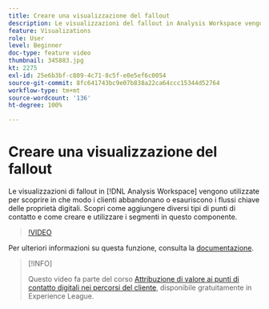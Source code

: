 ```yaml
---
title: Creare una visualizzazione del fallout
description: Le visualizzazioni del fallout in Analysis Workspace vengono utilizzate vengono utilizzate per scoprire in che modo i clienti abbandonano o esauriscono i flussi chiave delle proprietà digitali. Scopri come aggiungere diversi tipi di punti di contatto e come creare e utilizzare i segmenti in questo componente.
feature: Visualizations
role: User
level: Beginner
doc-type: feature video
thumbnail: 345883.jpg
kt: 2275
exl-id: 25e6b3bf-c809-4c71-8c5f-e0e5ef6c0054
source-git-commit: 8fc641743bc9e07b838a22ca64ccc15344d52764
workflow-type: tm+mt
source-wordcount: '136'
ht-degree: 100%

---
```


# Creare una visualizzazione del fallout

Le visualizzazioni di fallout in [!DNL Analysis Workspace] vengono utilizzate per scoprire in che modo i clienti abbandonano o esauriscono i flussi chiave delle proprietà digitali. Scopri come aggiungere diversi tipi di punti di contatto e come creare e utilizzare i segmenti in questo componente.

>[!VIDEO](https://video.tv.adobe.com/v/345883/?quality=12&learn=on)

Per ulteriori informazioni su questa funzione, consulta la [documentazione](https://experienceleague.adobe.com/docs/analytics/analyze/analysis-workspace/visualizations/fallout/fallout-flow.html?lang=it).

>[!INFO]
>
> Questo video fa parte del corso [Attribuzione di valore ai punti di contatto digitali nei percorsi del cliente](https://experienceleague.adobe.com/?recommended=Analytics-U-1-2020.2&amp;lang=it), disponibile gratuitamente in Experience League.
